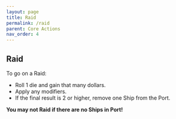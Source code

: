 ```yaml
---
layout: page
title: Raid
permalink: /raid
parent: Core Actions
nav_order: 4
---
```

## Raid
<!-- *Raiding gives your wealth a quick boost, but scares traders away.* -->
To go on a Raid:
- Roll 1 die and gain that many dollars.
- Apply any modifiers.
- If the final result is 2 or higher, remove one Ship from the Port. 

**You may not Raid if there are no Ships in Port!**